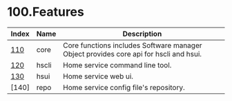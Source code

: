 # 100.Features

| Index               | Name  | Description                                                  |
| ------------------- | ----- | ------------------------------------------------------------ |
| [110](110.core.md)  | core  | Core functions includes Software manager Object provides core api for hscli and hsui. |
| [120](120.hscli.md) | hscli | Home service command line tool.                              |
| [130](130.hsui.md)  | hsui  | Home service web ui.                                         |
| [140]                 | repo  | Home service config file's repository.                       |


